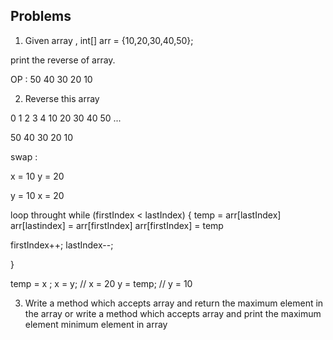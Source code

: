 ## Problems 
1. Given array , int[] arr = {10,20,30,40,50};

print the reverse of array. 

OP : 50  40 30 20 10 


2. Reverse this array 

0       1    2     3     4 
 10    20    30    40    50     ... 



50  40  30  20  10 

swap : 

 x = 10
 y = 20

y = 10 
x = 20


loop throught 
while (firstIndex < lastIndex) {
temp = arr[lastIndex]
arr[lastindex] = arr[firstIndex]
arr[firstIndex] = temp

firstIndex++;
lastIndex--;

}


temp = x ;
x = y;   // x = 20 
y = temp;   // y = 10 




3. Write a method which accepts array and return the maximum element in the array
or
 write a method which accepts array and print the maximum element 
 minimum element in array 






